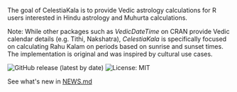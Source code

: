 The goal of CelestiaKala is to provide Vedic astrology calculations for R users interested in Hindu astrology and Muhurta calculations.

Note: While other packages such as *VedicDateTime* on CRAN provide Vedic calendar details (e.g. Tithi, Nakshatra), *CelestiaKala* is specifically focused on calculating Rahu Kalam on periods based on sunrise and sunset times. The implementation is original and was inspired by cultural use cases.

![GitHub release (latest by date)](https://img.shields.io/github/v/release/asekhar177/CelestiaKala)
![License: MIT](https://img.shields.io/badge/license-MIT-blue.svg)

See what's new in [NEWS.md](NEWS.md)
